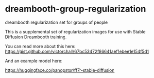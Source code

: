 # dreambooth-group-regularization
dreambooth regularization set for groups of people

This is a supplemental set of regularization images for use with Stable Diffusion Dreambooth training.

You can read more about this here: 
https://gist.github.com/victorchall/67bc53472f86641aef1ebee1e154f5d1

And an example model here:

https://huggingface.co/panopstor/ff7r-stable-diffusion